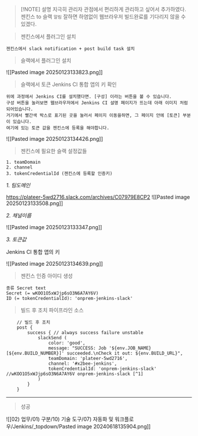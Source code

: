 > [!NOTE] 설명
> 지극히 관리자 관점에서 편리하게 관리하고 싶어서 추가하였다.
> 젠킨스 to 슬랙 `알림`
> 잘하면 하염없이 웹브라우저 빌드완료를 기다리지 않을 수 있겠다.

> 젠킨스에서 플러그인 설치

```
젠킨스에서 slack notification + post build task 설치 
```

> 슬랙에서 플러그인 설치

![[Pasted image 20250123133823.png]]

> 슬랙에서 토큰 Jenkins CI 통합 앱의 키 확인

```
위에 과정에서 Jenkins CI를 설치했다면. [구성] 이라는 버튼을 볼 수 있습니다.
구성 버튼을 눌러보면 웹브라우저에서 Jenkins CI 설명 페이지가 뜨는데 아래 이미지 처럼 되어있습니다.
거기에서 빨간색 박스로 표기된 곳을 눌러서 페이지 이동을하면, 그 페이지 안에 [토큰] 부분이 있습니다.
여기에 있는 토큰 값을 젠킨스에 등록을 해야합니다.
```

![[Pasted image 20250123134426.png]]

> 젠킨스에 필요한 슬랙 설정값들

```
1. teamDomain
2. channel 
3. tokenCredentialId (젠킨스에 등록할 인증키)
```

*1. 팀도메인*

https://plateer-5wd2716.slack.com/archives/C07979E8CP2
![[Pasted image 20250123133508.png]]

*2. 채널이름*

![[Pasted image 20250123133347.png]]

*3. 토큰값*

Jenkins CI 통합 앱의 키

![[Pasted image 20250123134639.png]]

> 젠킨스 인증 아이디 생성

```
종류 Secret text
Secret (= wKOO1O5xWJjp6sO3N6A7AY6V)
ID (= tokenCredentialId): 'onprem-jenkins-slack'
```

> 빌드 후 조치 파이프라인 소스

```
    // 빌드 후 조치
    post {
        success { // always success failure unstable
            slackSend (
                color: 'good',
                message: "SUCCESS: Job '${env.JOB_NAME} [${env.BUILD_NUMBER}]' succeeded.\nCheck it out: ${env.BUILD_URL}",
                teamDomain: 'plateer-5wd2716',
                channel: '#x2bee-jenkins',
                tokenCredentialId: 'onprem-jenkins-slack' //wKOO1O5xWJjp6sO3N6A7AY6V onprem-jenkins-slack [^1]
            )
        }
    }
```
___
[^1]: 입력값은 slack에서 jenkins CI 설치하고 얻은 결과 코드값

> 성공

![[02) 업무/01) 구분/10) 기술 도구/07) 자동화 및 워크플로우/Jenkins/_topdown/Pasted image 20240618135904.png]]

